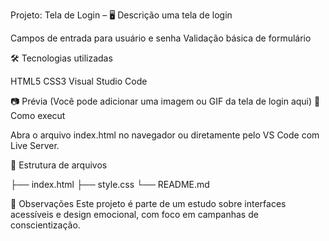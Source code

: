  Projeto: Tela de Login – 
🖥️ Descrição
uma tela de login

Campos de entrada para usuário e senha
Validação básica de formulário

🛠️ Tecnologias utilizadas

HTML5
CSS3
Visual Studio Code

📷 Prévia
(Você pode adicionar uma imagem ou GIF da tela de login aqui)
🚀 Como execut




Abra o arquivo index.html no navegador ou diretamente pelo VS Code com Live Server.

📁 Estrutura de arquivos

├── index.html
├── style.css
└── README.md

📌 Observações
Este projeto é parte de um estudo sobre interfaces acessíveis e design emocional, com foco em campanhas de conscientização.
